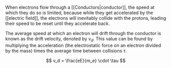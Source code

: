 When electrons flow through a [[Conductors|conductor]], the speed at which they do so is limited, because while they get accelerated by the [[electric field]], the electrons will inevitably collide with the protons, leading their speed to be reset until they accelerate back. 

The average speed at which an electron will drift through the conductor is known as the drift velocity, denoted by $v_d$. This value can be found by multiplying the acceleration (the electrostatic force on an electron divided by the mass) times the average time between collisions $\tau$. 

$$
v_d = \frac{eE}{m_e} \cdot \tau
$$
